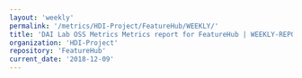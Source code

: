 ```yaml
---
layout: 'weekly'
permalink: '/metrics/HDI-Project/FeatureHub/WEEKLY/'
title: 'DAI Lab OSS Metrics Metrics report for FeatureHub | WEEKLY-REPORT-2018-12-09'
organization: 'HDI-Project'
repository: 'FeatureHub'
current_date: '2018-12-09'
---
```

